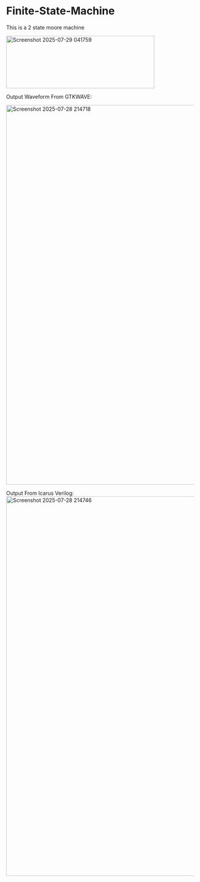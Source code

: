 # Finite-State-Machine
This is a 2 state moore machine

<img width="398" height="141" alt="Screenshot 2025-07-29 041759" src="https://github.com/user-attachments/assets/6a6352a0-02e6-41af-b44c-2af34b39d8d4" />

Output Waveform From GTKWAVE:

<img width="1920" height="1020" alt="Screenshot 2025-07-28 214718" src="https://github.com/user-attachments/assets/b6603840-ff71-4a2b-af2e-f60924840005" />

Output From Icarus Verilog:
<img width="1920" height="1020" alt="Screenshot 2025-07-28 214746" src="https://github.com/user-attachments/assets/c2e7b832-d968-4481-8ef5-14d8dec3d491" />



